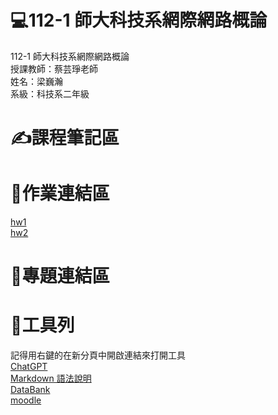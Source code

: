 # 💻112-1 師大科技系網際網路概論  
112-1 師大科技系網際網路概論  
授課教師：蔡芸琤老師  
姓名：梁巍瀚  
系級：科技系二年級
# ✍課程筆記區  
# 📑作業連結區
[GitHub]:https://liangweihan.github.io/myweb/
[hw1][GitHub]<br/>
[hw2](https://www.youtube.com/watch?v=6GP9ZASk54Q)<br/>
# 📁專題連結區 
# 🔧工具列
記得用右鍵的在新分頁中開啟連結來打開工具<br/>
[ChatGPT](https://chat.openai.com/)<br/>
[Markdown 語法說明](https://markdown.tw/#img)<br/>
[DataBank](https://databank.worldbank.org/)<br/>
[moodle](https://moodle3.ntnu.edu.tw/course/view.php?id=35967)<br/>
